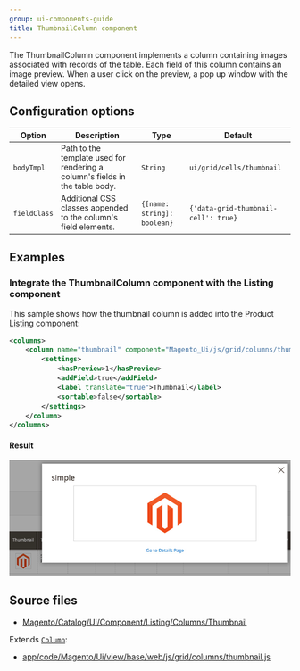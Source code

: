 ```yaml
---
group: ui-components-guide
title: ThumbnailColumn component
---
```


The ThumbnailColumn component implements a column containing images associated with records of the table. Each field of this column contains an image preview. When a user click on the preview, a pop up window with the detailed view opens.

## Configuration options

| Option       | Description    | Type | Default |
| ------------ | -------------- | ---- | ------- |
| `bodyTmpl`   | Path to the template used for rendering a column's fields in the table body. | `String` | `ui/grid/cells/thumbnail` |
| `fieldClass` | Additional CSS classes appended to the column's field elements. | `{[name: string]: boolean}` | `{'data-grid-thumbnail-cell': true}` |

## Examples

### Integrate the ThumbnailColumn component with the Listing component

This sample shows how the thumbnail column is added into the Product [Listing](listing-grid.html) component:

```xml
<columns>
    <column name="thumbnail" component="Magento_Ui/js/grid/columns/thumbnail" class="Magento\Catalog\Ui\Component\Listing\Columns\Thumbnail">
        <settings>
            <hasPreview>1</hasPreview>
            <addField>true</addField>
            <label translate="true">Thumbnail</label>
            <sortable>false</sortable>
        </settings>
    </column>
</columns>
```

#### Result

![Thumbnail UiComponent](../_images/ui-components/thumbnail-component-result.png)

## Source files

-  [Magento/Catalog/Ui/Component/Listing/Columns/Thumbnail](https://github.com/magento/magento2/blob/2.4/app/code/Magento/Catalog/Ui/Component/Listing/Columns/Thumbnail.php)

Extends [`Column`](column.html):

-  [app/code/Magento/Ui/view/base/web/js/grid/columns/thumbnail.js](https://github.com/magento/magento2/blob/2.4/app/code/Magento/Ui/view/base/web/js/grid/columns/thumbnail.js)
